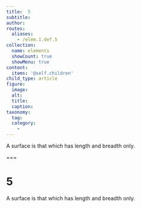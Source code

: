 ```yaml
---
title:  5
subtitle: 
author:
routes:
  aliases:
    - /elem.1.def.5
collection:
  name: elements
  showCount: true
  showMenu: true
content:
  items: '@self.children'
child_type: article
figure:
  image:
  alt:
  title:
  caption:
taxonomy:
  tag:
  category:
    - 
---
```


<p>A <term>surface</term> is that which has length and breadth only.</p>

===

<h1>5</h1>
<p>A <term>surface</term> is that which has length and breadth only.</p>
